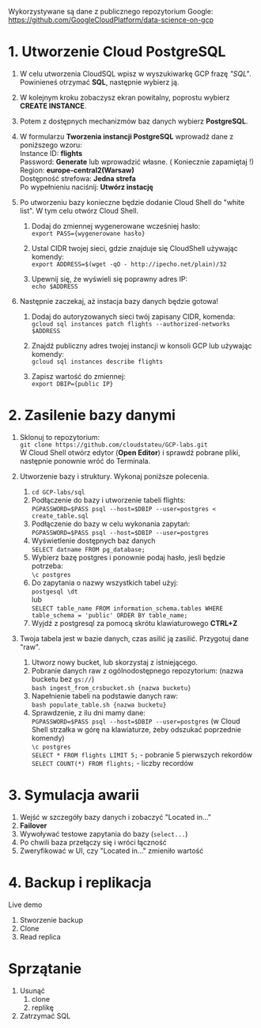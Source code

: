 Wykorzystywane są dane z publicznego repozytorium Google: https://github.com/GoogleCloudPlatform/data-science-on-gcp


# 1. Utworzenie Cloud PostgreSQL

1. W celu utworzenia CloudSQL wpisz w wyszukiwarkę GCP frazę *"SQL"*. Powinieneś otrzymać **SQL**, następnie wybierz ją.

2. W kolejnym kroku zobaczysz ekran powitalny, poprostu wybierz **CREATE INSTANCE**.

3. Potem z dostępnych mechanizmów baz danych wybierz **PostgreSQL**.

4. W formularzu **Tworzenia instancji PostgreSQL** wprowadź dane z poniższego wzoru:<br />
    Instance ID: **flights**<br />
    Password: **Generate** lub wprowadzić własne. ( Koniecznie zapamiętaj !)<br />
    Region: **europe-central2(Warsaw)**<br />
    Dostępność strefowa: **Jedna strefa**<br />
    Po wypełnieniu naciśnij:  **Utwórz instację** <br />

5. Po utworzeniu bazy konieczne będzie dodanie Cloud Shell do "white list". W tym celu otwórz Cloud Shell.
	1. Dodaj do zmiennej wygenerowane wcześniej hasło:<br />
	`export PASS={wygenerowane hasło}`  
	
	2. Ustal CIDR twojej sieci, gdzie znajduje się CloudShell używając komendy:<br />
	`export ADDRESS=$(wget -qO - http://ipecho.net/plain)/32`  
	
	3. Upewnij się, że wyświeli się poprawny adres IP: <br />
	`echo $ADDRESS`  

6. Następnie zaczekaj, aż instacja bazy danych będzie gotowa!
	1. Dodaj do autoryzowanych sieci twój zapisany CIDR, komenda:<br />
	`gcloud sql instances patch flights --authorized-networks $ADDRESS`  
	
	2. Znajdź publiczny adres twojej instancji w konsoli GCP lub używając komendy:  
	`gcloud sql instances describe flights`  
	
	3. Zapisz wartość do zmiennej:  
	`export DBIP={public IP}`


# 2. Zasilenie bazy danymi 

1. Sklonuj to repozytorium:  
   `git clone https://github.com/cloudstateu/GCP-labs.git`  
   W Cloud Shell otwórz edytor (**Open Editor**) i sprawdź pobrane pliki, następnie ponownie wróć do Terminala.

2. Utworzenie bazy i struktury. Wykonaj poniższe polecenia.  
	1. `cd GCP-labs/sql`
 	1. Podłączenie do bazy i utworzenie tabeli flights:  
 	   `PGPASSWORD=$PASS psql --host=$DBIP --user=postgres < create_table.sql`
	3. Podłączenie do bazy w celu wykonania zapytań:  
	   `PGPASSWORD=$PASS psql --host=$DBIP --user=postgres`
	4. Wyświetlenie dostępnych baz danych  
	   `SELECT datname FROM pg_database;`
	5. Wybierz bazę postgres i ponownie podaj hasło, jesli będzie potrzeba:  
	   `\c postgres`
	7. Do zapytania o nazwy wszystkich tabel użyj:  
	   `postgesql \dt`  
	   lub  
	   `SELECT table_name FROM information_schema.tables WHERE table_schema = 'public' ORDER BY table_name;`
	8. Wyjdź z postgresql za pomocą skrótu klawiaturowego **CTRL+Z**

3. Twoja tabela jest w bazie danych, czas asilić ją zasilić. Przygotuj dane "raw".  
   	1. Utworz nowy bucket, lub skorzystaj z istniejącego.<br />
	2. Pobranie danych raw z ogólnodostępnego repozytorium: (nazwa bucketu bez `gs://`)   
	   `bash ingest_from_crsbucket.sh {nazwa bucketu}` 
	4. Napełnienie tabeli na podstawie danych raw:  
      `bash populate_table.sh {nazwa bucketu}`
	6. Sprawdzenie, z ilu dni mamy dane:  
      `PGPASSWORD=$PASS psql --host=$DBIP --user=postgres` (w Cloud Shell strzałka w górę na klawiaturze, żeby odszukać poprzednie komendy)<br />
	  `\c postgres`  
	  `SELECT * FROM flights LIMIT 5;` - pobranie 5 pierwszych rekordów  
	  `SELECT COUNT(*) FROM flights;`  - liczby recordów  


# 3. Symulacja awarii
1. Wejść w szczegóły bazy danych i zobaczyć "Located in..."
2. **Failover**
3. Wywoływać testowe zapytania do bazy (`select...`)
4. Po chwili baza przełączy się i wróci łączność
5. Zweryfikować w UI, czy "Located in..." zmieniło wartość


# 4. Backup i replikacja
Live demo
1. Stworzenie backup
2. Clone
3. Read replica


# Sprzątanie
1. Usunąć
	1. clone 
	2. replikę
2. Zatrzymać SQL